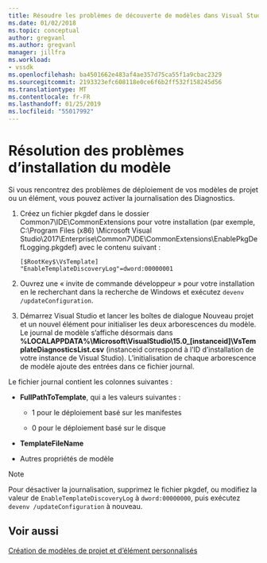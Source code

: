 ```yaml
---
title: Résoudre les problèmes de découverte de modèles dans Visual Studio | Microsoft Docs
ms.date: 01/02/2018
ms.topic: conceptual
author: gregvanl
ms.author: gregvanl
manager: jillfra
ms.workload:
- vssdk
ms.openlocfilehash: ba4501662e483af4ae357d75ca55f1a9cbac2329
ms.sourcegitcommit: 2193323efc608118e0ce6f6b2ff532f158245d56
ms.translationtype: MT
ms.contentlocale: fr-FR
ms.lasthandoff: 01/25/2019
ms.locfileid: "55017992"
---
```

# <a name="troubleshooting-template-installation"></a>Résolution des problèmes d’installation du modèle

Si vous rencontrez des problèmes de déploiement de vos modèles de projet ou un élément, vous pouvez activer la journalisation des Diagnostics.

1. Créez un fichier pkgdef dans le dossier Common7\IDE\CommonExtensions pour votre installation (par exemple, C:\Program Files (x86) \Microsoft Visual Studio\2017\Enterprise\Common7\IDE\CommonExtensions\EnablePkgDefLogging.pkgdef) avec le contenu suivant :

    ```
    [$RootKey$\VsTemplate]
    "EnableTemplateDiscoveryLog"=dword:00000001
    ```

1. Ouvrez une « invite de commande développeur » pour votre installation en le recherchant dans la recherche de Windows et exécutez `devenv /updateConfiguration`.

1. Démarrez Visual Studio et lancer les boîtes de dialogue Nouveau projet et un nouvel élément pour initialiser les deux arborescences du modèle. Le journal de modèle s’affiche désormais dans **%LOCALAPPDATA%\Microsoft\VisualStudio\15.0_[instanceid]\VsTemplateDiagnosticsList.csv** (instanceid correspond à l’ID d’installation de votre instance de Visual Studio). L’initialisation de chaque arborescence de modèle ajoute des entrées dans ce fichier journal.

Le fichier journal contient les colonnes suivantes :

- **FullPathToTemplate**, qui a les valeurs suivantes :

    - 1 pour le déploiement basé sur les manifestes

    - 0 pour le déploiement basé sur le disque

- **TemplateFileName**

- Autres propriétés de modèle

> [!NOTE]
> Pour désactiver la journalisation, supprimez le fichier pkgdef, ou modifiez la valeur de `EnableTemplateDiscoveryLog` à `dword:00000000`, puis exécutez `devenv /updateConfiguration` à nouveau.

## <a name="see-also"></a>Voir aussi

[Création de modèles de projet et d’élément personnalisés](creating-custom-project-and-item-templates.md)